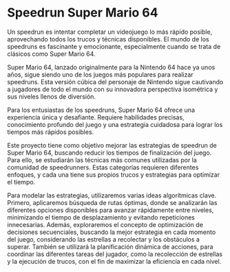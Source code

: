 # Speedrun Super Mario 64

Un speedrun es intentar completar un videojuego lo más rápido posible, aprovechando todos los trucos y técnicas disponibles. El mundo de los speedruns es fascinante y emocionante, especialmente cuando se trata de clásicos como Super Mario 64. 

Super Mario 64, lanzado originalmente para la Nintendo 64 hace ya unos años, sigue siendo uno de los juegos más populares para realizar speedruns. Esta versión cúbica del personaje de Nintendo sigue cautivando a jugadores de todo el mundo con su innovadora perspectiva isométrica y sus niveles llenos de diversión.

Para los entusiastas de los speedruns, Super Mario 64 ofrece una experiencia única y desafiante. Requiere habilidades precisas, conocimiento profundo del juego y una estrategia cuidadosa para lograr los tiempos más rápidos posibles.

Este proyecto tiene como objetivo mejorar las estrategias de speedrun de Super Mario 64, buscando reducir los tiempos de finalización del juego. Para ello, se estudiarán las técnicas más comunes utilizadas por la comunidad de speedrunners. Estas categorías requieren diferentes enfoques, y cada una tiene sus propios trucos y estrategias para optimizar el tiempo.

Para modelar las estrategias, utilizaremos varias ideas algorítmicas clave. Primero, aplicaremos búsqueda de rutas óptimas, donde se analizarán las diferentes opciones disponibles para avanzar rápidamente entre niveles, minimizando el tiempo de desplazamiento y evitando repeticiones innecesarias. Además, exploraremos el concepto de optimización de decisiones secuenciales, buscando la mejor estrategia en cada momento del juego, considerando las estrellas a recolectar y los obstáculos a superar. También se utilizará la planificación dinámica de acciones, para coordinar las diferentes tareas del jugador, como la recolección de estrellas y la ejecución de trucos, con el fin de maximizar la eficiencia en cada nivel.
